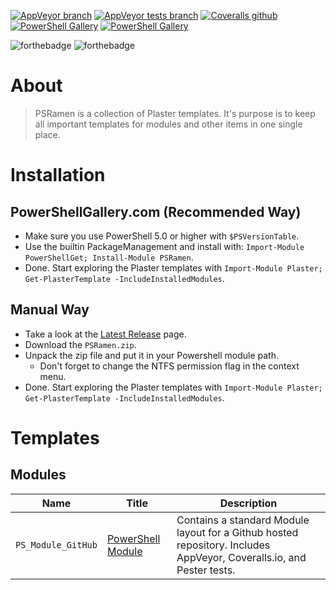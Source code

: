 [![AppVeyor branch](https://img.shields.io/appveyor/ci/OCram85/PSRamen/master.svg?style=plastic "Master Banch Build Status")](https://ci.appveyor.com/project/OCram85/psramen/branch/master)
[![AppVeyor tests branch](https://img.shields.io/appveyor/tests/OCram85/PSRamen/master.svg?style=plastic "Pester Tests Results")](https://ci.appveyor.com/project/OCram85/psramen/branch/master/tests)
[![Coveralls github](https://img.shields.io/coveralls/github/OCram85/PSRamen.svg?style=plastic "Coveralls.io Coverage Report")](https://coveralls.io/github/OCram85/PSRamen?branch=master)
[![PowerShell Gallery](https://img.shields.io/powershellgallery/v/PSRamen.svg?style=plastic "PowershellGallery Published Version")](https://www.powershellgallery.com/packages/PSRamen)
[![PowerShell Gallery](https://img.shields.io/powershellgallery/dt/PSRamen.svg?style=plastic "PowershellGallery Downloads")](https://www.powershellgallery.com/packages/PSRamen)

![forthebadge](http://forthebadge.com/images/badges/built-with-love.svg)
![forthebadge](http://forthebadge.com/images/badges/for-you.svg)

# About

> PSRamen is a collection of Plaster templates. It's purpose is to keep all important templates for modules and other items in one single place.
# Installation

## PowerShellGallery.com (Recommended Way)


* Make sure you use PowerShell 5.0 or higher with `$PSVersionTable`.
* Use the builtin PackageManagement and install with: `Import-Module PowerShellGet; Install-Module PSRamen`.
* Done. Start exploring the Plaster templates with `Import-Module Plaster; Get-PlasterTemplate -IncludeInstalledModules`.

## Manual Way

* Take a look at the [Latest Release](https://github.com/OCram85/PSRamen/releases/latest) page.
* Download the `PSRamen.zip`.
* Unpack the zip file and put it in your Powershell module path.
  * Don't forget to change the NTFS permission flag in the context menu.
* Done. Start exploring the Plaster templates with `Import-Module Plaster; Get-PlasterTemplate -IncludeInstalledModules`.

# Templates

## Modules

| Name | Title | Description |
| --- | --- | --- |
| `PS_Module_GitHub` | [PowerShell Module](docs/PS_Module_Github.md) | Contains a standard Module layout for a Github hosted repository. Includes AppVeyor, Coveralls.io, and Pester tests.|
